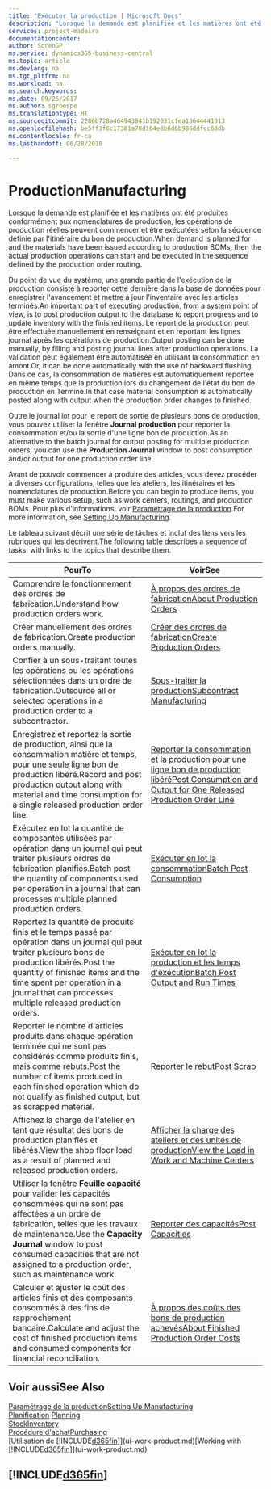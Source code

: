 ```yaml
---
title: "Exécuter la production | Microsoft Docs"
description: "Lorsque la demande est planifiée et les matières ont été produites conformément aux nomenclatures de production, les opérations de production réelles peuvent commencer et être exécutées selon la séquence définie par l'itinéraire du bon de production."
services: project-madeira
documentationcenter: 
author: SorenGP
ms.service: dynamics365-business-central
ms.topic: article
ms.devlang: na
ms.tgt_pltfrm: na
ms.workload: na
ms.search.keywords: 
ms.date: 09/26/2017
ms.author: sgroespe
ms.translationtype: HT
ms.sourcegitcommit: 2286b728a464943841b192031cfea13644441013
ms.openlocfilehash: be5ff3f6c17381a78d104e8b6d6b986ddfcc68db
ms.contentlocale: fr-ca
ms.lasthandoff: 06/28/2018

---
```

# <a name="manufacturing"></a><span data-ttu-id="6db84-103">Production</span><span class="sxs-lookup"><span data-stu-id="6db84-103">Manufacturing</span></span>
<span data-ttu-id="6db84-104">Lorsque la demande est planifiée et les matières ont été produites conformément aux nomenclatures de production, les opérations de production réelles peuvent commencer et être exécutées selon la séquence définie par l'itinéraire du bon de production.</span><span class="sxs-lookup"><span data-stu-id="6db84-104">When demand is planned for and the materials have been issued according to production BOMs, then the actual production operations can start and be executed in the sequence defined by the production order routing.</span></span>  

<span data-ttu-id="6db84-105">Du point de vue du système, une grande partie de l'exécution de la production consiste à reporter cette dernière dans la base de données pour enregistrer l'avancement et mettre à jour l'inventaire avec les articles terminés.</span><span class="sxs-lookup"><span data-stu-id="6db84-105">An important part of executing production, from a system point of view, is to post production output to the database to report progress and to update inventory with the finished items.</span></span> <span data-ttu-id="6db84-106">Le report de la production peut être effectuée manuellement en renseignant et en reportant les lignes journal après les opérations de production.</span><span class="sxs-lookup"><span data-stu-id="6db84-106">Output posting can be done manually, by filling and posting journal lines after production operations.</span></span> <span data-ttu-id="6db84-107">La validation peut également être automatisée en utilisant la consommation en amont.</span><span class="sxs-lookup"><span data-stu-id="6db84-107">Or, it can be done automatically with the use of backward flushing.</span></span> <span data-ttu-id="6db84-108">Dans ce cas, la consommation de matières est automatiquement reportée en même temps que la production lors du changement de l'état du bon de production en Terminé.</span><span class="sxs-lookup"><span data-stu-id="6db84-108">In that case material consumption is automatically posted along with output when the production order changes to finished.</span></span>  

<span data-ttu-id="6db84-109">Outre le journal lot pour le report de sortie de plusieurs bons de production, vous pouvez utiliser la fenêtre **Journal production** pour reporter la consommation et/ou la sortie d'une ligne bon de production.</span><span class="sxs-lookup"><span data-stu-id="6db84-109">As an alternative to the batch journal for output posting for multiple production orders, you can use the **Production Journal** window to post consumption and/or output for one production order line.</span></span>

<span data-ttu-id="6db84-110">Avant de pouvoir commencer à produire des articles, vous devez procéder à diverses configurations, telles que les ateliers, les itinéraires et les nomenclatures de production.</span><span class="sxs-lookup"><span data-stu-id="6db84-110">Before you can begin to produce items, you must make various setup, such as work centers, routings, and production BOMs.</span></span> <span data-ttu-id="6db84-111">Pour plus d'informations, voir [Paramétrage de la production](production-configure-production-processes.md).</span><span class="sxs-lookup"><span data-stu-id="6db84-111">For more information, see [Setting Up Manufacturing](production-configure-production-processes.md).</span></span>

<span data-ttu-id="6db84-112">Le tableau suivant décrit une série de tâches et inclut des liens vers les rubriques qui les décrivent.</span><span class="sxs-lookup"><span data-stu-id="6db84-112">The following table describes a sequence of tasks, with links to the topics that describe them.</span></span>   

|<span data-ttu-id="6db84-113">**Pour**</span><span class="sxs-lookup"><span data-stu-id="6db84-113">**To**</span></span>|<span data-ttu-id="6db84-114">**Voir**</span><span class="sxs-lookup"><span data-stu-id="6db84-114">**See**</span></span>|  
|------------|-------------|  
|<span data-ttu-id="6db84-115">Comprendre le fonctionnement des ordres de fabrication.</span><span class="sxs-lookup"><span data-stu-id="6db84-115">Understand how production orders work.</span></span>|[<span data-ttu-id="6db84-116">À propos des ordres de fabrication</span><span class="sxs-lookup"><span data-stu-id="6db84-116">About Production Orders</span></span>](production-about-production-orders.md)|
|<span data-ttu-id="6db84-117">Créer manuellement des ordres de fabrication.</span><span class="sxs-lookup"><span data-stu-id="6db84-117">Create production orders manually.</span></span>|[<span data-ttu-id="6db84-118">Créer des ordres de fabrication</span><span class="sxs-lookup"><span data-stu-id="6db84-118">Create Production Orders</span></span>](production-how-to-create-production-orders.md)|
|<span data-ttu-id="6db84-119">Confier à un sous-traitant toutes les opérations ou les opérations sélectionnées dans un ordre de fabrication.</span><span class="sxs-lookup"><span data-stu-id="6db84-119">Outsource all or selected operations in a production order to a subcontractor.</span></span>|[<span data-ttu-id="6db84-120">Sous-traiter la production</span><span class="sxs-lookup"><span data-stu-id="6db84-120">Subcontract Manufacturing</span></span>](production-how-to-subcontract-manufacturing.md)|
|<span data-ttu-id="6db84-121">Enregistrez et reportez la sortie de production, ainsi que la consommation matière et temps, pour une seule ligne bon de production libéré.</span><span class="sxs-lookup"><span data-stu-id="6db84-121">Record and post production output along with material and time consumption for a single released production order line.</span></span>|[<span data-ttu-id="6db84-122">Reporter la consommation et la production pour une ligne bon de production libéré</span><span class="sxs-lookup"><span data-stu-id="6db84-122">Post Consumption and Output for One Released Production Order Line</span></span>](production-how-to-register-consumption-and-output.md)|  
|<span data-ttu-id="6db84-123">Exécutez en lot la quantité de composantes utilisées par opération dans un journal qui peut traiter plusieurs ordres de fabrication planifiés.</span><span class="sxs-lookup"><span data-stu-id="6db84-123">Batch post the quantity of components used per operation in a journal that can processes multiple planned production orders.</span></span>|[<span data-ttu-id="6db84-124">Exécuter en lot la consommation</span><span class="sxs-lookup"><span data-stu-id="6db84-124">Batch Post Consumption</span></span>](production-how-to-post-consumption.md)|
|<span data-ttu-id="6db84-125">Reportez la quantité de produits finis et le temps passé par opération dans un journal qui peut traiter plusieurs bons de production libérés.</span><span class="sxs-lookup"><span data-stu-id="6db84-125">Post the quantity of finished items and the time spent per operation in a journal that can processes multiple released production orders.</span></span>|[<span data-ttu-id="6db84-126">Exécuter en lot la production et les temps d'exécution</span><span class="sxs-lookup"><span data-stu-id="6db84-126">Batch Post Output and Run Times</span></span>](production-how-to-post-output-quantity.md)|  
|<span data-ttu-id="6db84-127">Reporter le nombre d'articles produits dans chaque opération terminée qui ne sont pas considérés comme produits finis, mais comme rebuts.</span><span class="sxs-lookup"><span data-stu-id="6db84-127">Post the number of items produced in each finished operation which do not qualify as finished output, but as scrapped material.</span></span>|[<span data-ttu-id="6db84-128">Reporter le rebut</span><span class="sxs-lookup"><span data-stu-id="6db84-128">Post Scrap</span></span>](production-how-to-post-scrap.md)|
|<span data-ttu-id="6db84-129">Affichez la charge de l'atelier en tant que résultat des bons de production planifiés et libérés.</span><span class="sxs-lookup"><span data-stu-id="6db84-129">View the shop floor load as a result of planned and released production orders.</span></span>|[<span data-ttu-id="6db84-130">Afficher la charge des ateliers et des unités de production</span><span class="sxs-lookup"><span data-stu-id="6db84-130">View the Load in Work and Machine Centers</span></span>](production-how-to-view-the-load-on-work-centers.md)|      
|<span data-ttu-id="6db84-131">Utiliser la fenêtre **Feuille capacité** pour valider les capacités consommées qui ne sont pas affectées à un ordre de fabrication, telles que les travaux de maintenance.</span><span class="sxs-lookup"><span data-stu-id="6db84-131">Use the **Capacity Journal** window to post consumed capacities that are not assigned to a production order, such as maintenance work.</span></span>|[<span data-ttu-id="6db84-132">Reporter des capacités</span><span class="sxs-lookup"><span data-stu-id="6db84-132">Post Capacities</span></span>](production-how-to-post-capacities.md)|  
|<span data-ttu-id="6db84-133">Calculer et ajuster le coût des articles finis et des composants consommés à des fins de rapprochement bancaire.</span><span class="sxs-lookup"><span data-stu-id="6db84-133">Calculate and adjust the cost of finished production items and consumed components for financial reconciliation.</span></span>|[<span data-ttu-id="6db84-134">À propos des coûts des bons de production achevés</span><span class="sxs-lookup"><span data-stu-id="6db84-134">About Finished Production Order Costs</span></span>](finance-about-finished-production-order-costs.md)|  

## <a name="see-also"></a><span data-ttu-id="6db84-135">Voir aussi</span><span class="sxs-lookup"><span data-stu-id="6db84-135">See Also</span></span>  
[<span data-ttu-id="6db84-136">Paramétrage de la production</span><span class="sxs-lookup"><span data-stu-id="6db84-136">Setting Up Manufacturing</span></span>](production-configure-production-processes.md)  
<span data-ttu-id="6db84-137">[Planification](production-planning.md)    </span><span class="sxs-lookup"><span data-stu-id="6db84-137">[Planning](production-planning.md)    </span></span>  
[<span data-ttu-id="6db84-138">Stock</span><span class="sxs-lookup"><span data-stu-id="6db84-138">Inventory</span></span>](inventory-manage-inventory.md)  
[<span data-ttu-id="6db84-139">Procédure d'achat</span><span class="sxs-lookup"><span data-stu-id="6db84-139">Purchasing</span></span>](purchasing-manage-purchasing.md)  
<span data-ttu-id="6db84-140">[Utilisation de [!INCLUDE[d365fin](includes/d365fin_md.md)]](ui-work-product.md)</span><span class="sxs-lookup"><span data-stu-id="6db84-140">[Working with [!INCLUDE[d365fin](includes/d365fin_md.md)]](ui-work-product.md)</span></span>

## [!INCLUDE[d365fin](includes/free_trial_md.md)]  
 

